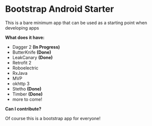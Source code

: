 # Bootstrap Android Starter

This is a bare minimum app that can be used as a starting point when developing apps

**What does it have:**
 - Dagger 2 **(In Progress)**
 - ButterKnife **(Done)**
 - LeakCanary **(Done)**
 - Retrofit 2
 - Roboelectric
 - RxJava
 - MVP
 - okhttp 3
 - Stetho **(Done)**
 - Timber **(Done)**
 - more to come!

**Can I contribute?**

 Of course this is a bootstrap app for everyone!